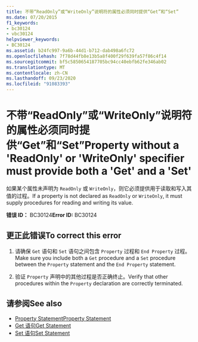 ```yaml
---
title: 不带“ReadOnly”或“WriteOnly”说明符的属性必须同时提供“Get”和“Set”
ms.date: 07/20/2015
f1_keywords:
- bc30124
- vbc30124
helpviewer_keywords:
- BC30124
ms.assetid: b24fc997-9a6b-44d1-b712-dab498a6fc72
ms.openlocfilehash: 7f78d44fb8e13b5a8f400f29f639fa57f86c4f14
ms.sourcegitcommit: bf5c5850654187705bc94cc40ebfb62fe346ab02
ms.translationtype: MT
ms.contentlocale: zh-CN
ms.lasthandoff: 09/23/2020
ms.locfileid: "91083393"
---
```

# <a name="property-without-a-readonly-or-writeonly-specifier-must-provide-both-a-get-and-a-set"></a><span data-ttu-id="daa97-102">不带“ReadOnly”或“WriteOnly”说明符的属性必须同时提供“Get”和“Set”</span><span class="sxs-lookup"><span data-stu-id="daa97-102">Property without a 'ReadOnly' or 'WriteOnly' specifier must provide both a 'Get' and a 'Set'</span></span>

<span data-ttu-id="daa97-103">如果某个属性未声明为 `ReadOnly` 或 `WriteOnly`，则它必须提供用于读取和写入其值的过程。</span><span class="sxs-lookup"><span data-stu-id="daa97-103">If a property is not declared as `ReadOnly` or `WriteOnly`, it must supply procedures for reading and writing its value.</span></span>  
  
 <span data-ttu-id="daa97-104">**错误 ID：** BC30124</span><span class="sxs-lookup"><span data-stu-id="daa97-104">**Error ID:** BC30124</span></span>  
  
## <a name="to-correct-this-error"></a><span data-ttu-id="daa97-105">更正此错误</span><span class="sxs-lookup"><span data-stu-id="daa97-105">To correct this error</span></span>  
  
1. <span data-ttu-id="daa97-106">请确保 `Get` 语句和 `Set` 语句之间包含 `Property` 过程和 `End Property` 过程。</span><span class="sxs-lookup"><span data-stu-id="daa97-106">Make sure you include both a `Get` procedure and a `Set` procedure between the `Property` statement and the `End Property` statement.</span></span>  
  
2. <span data-ttu-id="daa97-107">验证 `Property` 声明中的其他过程是否正确终止。</span><span class="sxs-lookup"><span data-stu-id="daa97-107">Verify that other procedures within the `Property` declaration are correctly terminated.</span></span>  
  
## <a name="see-also"></a><span data-ttu-id="daa97-108">请参阅</span><span class="sxs-lookup"><span data-stu-id="daa97-108">See also</span></span>

- [<span data-ttu-id="daa97-109">Property Statement</span><span class="sxs-lookup"><span data-stu-id="daa97-109">Property Statement</span></span>](../language-reference/statements/property-statement.md)
- [<span data-ttu-id="daa97-110">Get 语句</span><span class="sxs-lookup"><span data-stu-id="daa97-110">Get Statement</span></span>](../language-reference/statements/get-statement.md)
- [<span data-ttu-id="daa97-111">Set 语句</span><span class="sxs-lookup"><span data-stu-id="daa97-111">Set Statement</span></span>](../language-reference/statements/set-statement.md)
